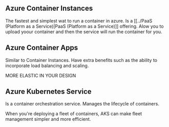 ## Azure Container Instances 
The fastest and simplest wat to run a container in azure. Is a [[../PaaS (Platform as a Service)|PaaS (Platform as a Service)]] offering. Alow you to upload yoour container and then the service will run the container for you.


## Azure Container Apps

Similar to Container Instances. Have extra benefits such as the ability to incorporate load balancing and scaling. 

MORE ELASTIC IN YOUR DESIGN


## Azure Kubernetes Service

Is a container orchestration service. Manages the lifecycle of containers.

When you're deploying a fleet of containers, AKS can make fleet management simpler and more efficient.

